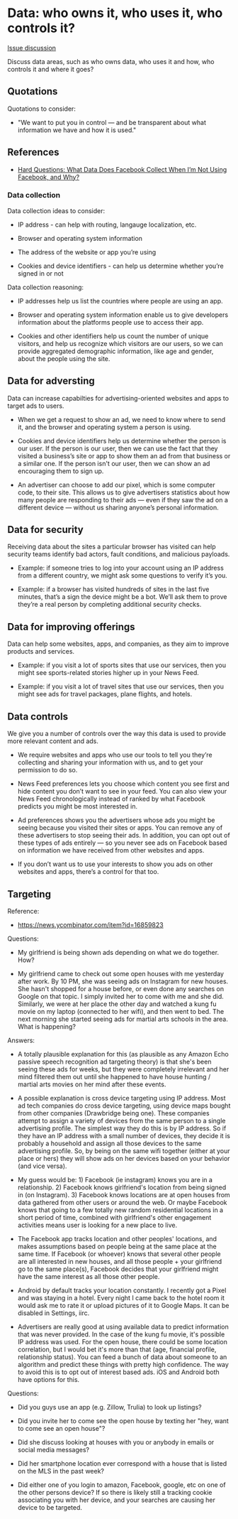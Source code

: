 # Data: who owns it, who uses it, who controls it?

[Issue discussion](https://github.com/joelparkerhenderson/social_network_plan/issues/6)

Discuss data areas, such as who owns data, who uses it and how, who controls it and where it goes?


## Quotations

Quotations to consider:

* "We want to put you in control — and be transparent about what information we have and how it is used."


## References

* [Hard Questions: What Data Does Facebook Collect When I’m Not Using Facebook, and Why?](https://newsroom.fb.com/news/2018/04/data-off-facebook/)


### Data collection

Data collection ideas to consider:

* IP address - can help with routing, langauge localization, etc.

* Browser and operating system information

* The address of the website or app you’re using

* Cookies and device identifiers - can help us determine whether you’re signed in or not

Data collection reasoning:

* IP addresses help us list the countries where people are using an app.

* Browser and operating system information enable us to give developers information about the platforms people use to access their app.

* Cookies and other identifiers help us count the number of unique visitors, and help us recognize which visitors are our users, so we can provide aggregated demographic information, like age and gender, about the people using the site.


## Data for adversting

Data can increase capabilties for advertising-oriented websites and apps to target ads to users.

* When we get a request to show an ad, we need to know where to send it, and the browser and operating system a person is using.

* Cookies and device identifiers help us determine whether the person is our user. If the person is our user, then we can use the fact that they visited a business’s site or app to show them an ad from that business or a similar one. If the person isn't our user, then we can show an ad encouraging them to sign up.

* An advertiser can choose to add our pixel, which is some computer code, to their site. This allows us to give advertisers statistics about how many people are responding to their ads — even if they saw the ad on a different device — without us sharing anyone’s personal information.


## Data for security

Receiving data about the sites a particular browser has visited can help security teams identify bad actors, fault conditions, and malicious payloads.

* Example: if someone tries to log into your account using an IP address from a different country, we might ask some questions to verify it’s you.

* Example: if a browser has visited hundreds of sites in the last five minutes, that’s a sign the device might be a bot. We’ll ask them to prove they’re a real person by completing additional security checks.


## Data for improving offerings

Data can help some websites, apps, and companies, as they aim to improve products and services.

* Example: if you visit a lot of sports sites that use our services, then you might see sports-related stories higher up in your News Feed.

* Example: if you visit a lot of travel sites that use our services, then you might see ads for travel packages, plane flights, and hotels.


## Data controls

We give you a number of controls over the way this data is used to provide more relevant content and ads.

* We require websites and apps who use our tools to tell you they’re collecting and sharing your information with us, and to get your permission to do so.

* News Feed preferences lets you choose which content you see first and hide content you don’t want to see in your feed. You can also view your News Feed chronologically instead of ranked by what Facebook predicts you might be most interested in.

* Ad preferences shows you the advertisers whose ads you might be seeing because you visited their sites or apps. You can remove any of these advertisers to stop seeing their ads.
In addition, you can opt out of these types of ads entirely — so you never see ads on Facebook based on information we have received from other websites and apps.

* If you don’t want us to use your interests to show you ads on other websites and apps, there’s a control for that too.


## Targeting

Reference:

* https://news.ycombinator.com/item?id=16859823

Questions:

* My girlfriend is being shown ads depending on what we do together. How?

* My girlfriend came to check out some open houses with me yesterday after work. By 10 PM, she was seeing ads on Instagram for new houses. She hasn't shopped for a house before, or even done any searches on Google on that topic. I simply invited her to come with me and she did. Similarly, we were at her place the other day and watched a kung fu movie on my laptop (connected to her wifi), and then went to bed. The next morning she started seeing ads for martial arts schools in the area. What is happening?

Answers:

* A totally plausible explanation for this (as plausible as any Amazon Echo passive speech recognition ad targeting theory) is that she's been seeing these ads for weeks, but they were completely irrelevant and her mind filtered them out until she happened to have house hunting / martial arts movies on her mind after these events.

* A possible explanation is cross device targeting using IP address. Most ad tech companies do cross device targeting, using device maps bought from other companies (Drawbridge being one). These companies attempt to assign a variety of devices from the same person to a single advertising profile. The simplest way they do this is by IP address. So if they have an IP address with a small number of devices, they decide it is probably a household and assign all those devices to the same advertising profile. So, by being on the same wifi together (either at your place or hers) they will show ads on her devices based on your behavior (and vice versa).

* My guess would be: 1) Facebook (ie instagram) knows you are in a relationship. 2) Facebook knows girlfriend's location from being signed in (on Instagram). 3) Facebook knows locations are at open houses from data gathered from other users or around the web. Or maybe Facebook knows that going to a few totally new random residential locations in a short period of time, combined with girlfriend's other engagement activities means user is looking for a new place to live.

* The Facebook app tracks location and other peoples' locations, and makes assumptions based on people being at the same place at the same time. If Facebook (or whoever) knows that several other people are all interested in new houses, and all those people + your girlfriend go to the same place(s), Facebook decides that your girlfriend might have the same interest as all those other people.

* Android by default tracks your location constantly. I recently got a Pixel and was staying in a hotel. Every night I came back to the hotel room it would ask me to rate it or upload pictures of it to Google Maps. It can be disabled in Settings, iirc.

* Advertisers are really good at using available data to predict information that was never provided. In the case of the kung fu movie, it's possible IP address was used. For the open house, there could be some location correlation, but I would bet it's more than that (age, financial profile, relationship status). You can feed a bunch of data about someone to an algorithm and predict these things with pretty high confidence. The way to avoid this is to opt out of interest based ads. iOS and Android both have options for this.

Questions:

* Did you guys use an app (e.g. Zillow, Trulia) to look up listings?

* Did you invite her to come see the open house by texting her "hey, want to come see an open house"?

* Did she discuss looking at houses with you or anybody in emails or social media messages?

* Did her smartphone location ever correspond with a house that is listed on the MLS in the past week?

* Did either one of you login to amazon, Facebook, google, etc on one of the other persons device? If so there is likely still a tracking cookie associating you with her device, and your searches are causing her device to be targeted.
